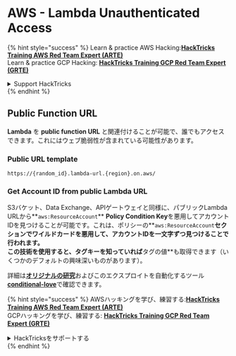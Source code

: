 # AWS - Lambda Unauthenticated Access

{% hint style="success" %}
Learn & practice AWS Hacking:<img src="/.gitbook/assets/image.png" alt="" data-size="line">[**HackTricks Training AWS Red Team Expert (ARTE)**](https://training.hacktricks.xyz/courses/arte)<img src="/.gitbook/assets/image.png" alt="" data-size="line">\
Learn & practice GCP Hacking: <img src="/.gitbook/assets/image (2).png" alt="" data-size="line">[**HackTricks Training GCP Red Team Expert (GRTE)**<img src="/.gitbook/assets/image (2).png" alt="" data-size="line">](https://training.hacktricks.xyz/courses/grte)

<details>

<summary>Support HackTricks</summary>

* Check the [**subscription plans**](https://github.com/sponsors/carlospolop)!
* **Join the** 💬 [**Discord group**](https://discord.gg/hRep4RUj7f) or the [**telegram group**](https://t.me/peass) or **follow** us on **Twitter** 🐦 [**@hacktricks\_live**](https://twitter.com/hacktricks\_live)**.**
* **Share hacking tricks by submitting PRs to the** [**HackTricks**](https://github.com/carlospolop/hacktricks) and [**HackTricks Cloud**](https://github.com/carlospolop/hacktricks-cloud) github repos.

</details>
{% endhint %}

## Public Function URL

**Lambda** を **public function URL** と関連付けることが可能で、誰でもアクセスできます。これにはウェブ脆弱性が含まれている可能性があります。

### Public URL template
```
https://{random_id}.lambda-url.{region}.on.aws/
```
### Get Account ID from public Lambda URL

S3バケット、Data Exchange、APIゲートウェイと同様に、パブリックLambda URLから**`aws:ResourceAccount`** **Policy Condition Key**を悪用してアカウントIDを見つけることが可能です。これは、ポリシーの**`aws:ResourceAccount`**セクションでワイルドカードを悪用して、アカウントIDを一文字ずつ見つけることで行われます。\
この技術を使用すると、タグキーを知っていれば**タグの値**も取得できます（いくつかのデフォルトの興味深いものがあります）。

詳細は[**オリジナルの研究**](https://blog.plerion.com/conditional-love-for-aws-metadata-enumeration/)およびこのエクスプロイトを自動化するツール[**conditional-love**](https://github.com/plerionhq/conditional-love/)で確認できます。

{% hint style="success" %}
AWSハッキングを学び、練習する:<img src="/.gitbook/assets/image.png" alt="" data-size="line">[**HackTricks Training AWS Red Team Expert (ARTE)**](https://training.hacktricks.xyz/courses/arte)<img src="/.gitbook/assets/image.png" alt="" data-size="line">\
GCPハッキングを学び、練習する: <img src="/.gitbook/assets/image (2).png" alt="" data-size="line">[**HackTricks Training GCP Red Team Expert (GRTE)**<img src="/.gitbook/assets/image (2).png" alt="" data-size="line">](https://training.hacktricks.xyz/courses/grte)

<details>

<summary>HackTricksをサポートする</summary>

* [**サブスクリプションプラン**](https://github.com/sponsors/carlospolop)をチェック！
* **💬 [**Discordグループ**](https://discord.gg/hRep4RUj7f)または[**telegramグループ**](https://t.me/peass)に参加するか、**Twitter** 🐦 [**@hacktricks\_live**](https://twitter.com/hacktricks\_live)**をフォローする。**
* **ハッキングトリックを共有するには、** [**HackTricks**](https://github.com/carlospolop/hacktricks)および[**HackTricks Cloud**](https://github.com/carlospolop/hacktricks-cloud)のgithubリポジトリにPRを提出してください。

</details>
{% endhint %}
